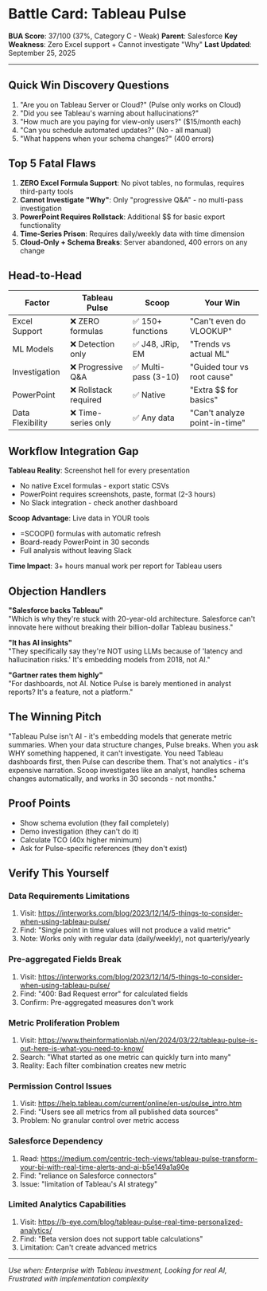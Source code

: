 # Battle Card: Tableau Pulse

**BUA Score**: 37/100 (37%, Category C - Weak)
**Parent**: Salesforce
**Key Weakness**: Zero Excel support + Cannot investigate "Why"
**Last Updated**: September 25, 2025

---

## Quick Win Discovery Questions
1. "Are you on Tableau Server or Cloud?" (Pulse only works on Cloud)
2. "Did you see Tableau's warning about hallucinations?"
3. "How much are you paying for view-only users?" ($15/month each)
4. "Can you schedule automated updates?" (No - all manual)
5. "What happens when your schema changes?" (400 errors)

## Top 5 Fatal Flaws
1. **ZERO Excel Formula Support**: No pivot tables, no formulas, requires third-party tools
2. **Cannot Investigate "Why"**: Only "progressive Q&A" - no multi-pass investigation
3. **PowerPoint Requires Rollstack**: Additional $$ for basic export functionality
4. **Time-Series Prison**: Requires daily/weekly data with time dimension
5. **Cloud-Only + Schema Breaks**: Server abandoned, 400 errors on any change

## Head-to-Head

| Factor | Tableau Pulse | Scoop | Your Win |
|--------|---------------|-------|----------|
| Excel Support | ❌ ZERO formulas | ✅ 150+ functions | "Can't even do VLOOKUP" |
| ML Models | ❌ Detection only | ✅ J48, JRip, EM | "Trends vs actual ML" |
| Investigation | ❌ Progressive Q&A | ✅ Multi-pass (3-10) | "Guided tour vs root cause" |
| PowerPoint | ❌ Rollstack required | ✅ Native | "Extra $$ for basics" |
| Data Flexibility | ❌ Time-series only | ✅ Any data | "Can't analyze point-in-time" |

## Workflow Integration Gap

**Tableau Reality**: Screenshot hell for every presentation
- No native Excel formulas - export static CSVs
- PowerPoint requires screenshots, paste, format (2-3 hours)
- No Slack integration - check another dashboard

**Scoop Advantage**: Live data in YOUR tools
- =SCOOP() formulas with automatic refresh
- Board-ready PowerPoint in 30 seconds
- Full analysis without leaving Slack

**Time Impact**: 3+ hours manual work per report for Tableau users

## Objection Handlers

**"Salesforce backs Tableau"**  
"Which is why they're stuck with 20-year-old architecture. Salesforce can't innovate here without breaking their billion-dollar Tableau business."

**"It has AI insights"**  
"They specifically say they're NOT using LLMs because of 'latency and hallucination risks.' It's embedding models from 2018, not AI."

**"Gartner rates them highly"**  
"For dashboards, not AI. Notice Pulse is barely mentioned in analyst reports? It's a feature, not a platform."

## The Winning Pitch
"Tableau Pulse isn't AI - it's embedding models that generate metric summaries. When your data structure changes, Pulse breaks. When you ask WHY something happened, it can't investigate. You need Tableau dashboards first, then Pulse can describe them. That's not analytics - it's expensive narration. Scoop investigates like an analyst, handles schema changes automatically, and works in 30 seconds - not months."

## Proof Points
- Show schema evolution (they fail completely)
- Demo investigation (they can't do it)
- Calculate TCO (40x higher minimum)
- Ask for Pulse-specific references (they don't exist)

## Verify This Yourself

### Data Requirements Limitations
1. Visit: https://interworks.com/blog/2023/12/14/5-things-to-consider-when-using-tableau-pulse/
2. Find: "Single point in time values will not produce a valid metric"
3. Note: Works only with regular data (daily/weekly), not quarterly/yearly

### Pre-aggregated Fields Break
1. Visit: https://interworks.com/blog/2023/12/14/5-things-to-consider-when-using-tableau-pulse/
2. Find: "400: Bad Request error" for calculated fields
3. Confirm: Pre-aggregated measures don't work

### Metric Proliferation Problem
1. Visit: https://www.theinformationlab.nl/en/2024/03/22/tableau-pulse-is-out-here-is-what-you-need-to-know/
2. Search: "What started as one metric can quickly turn into many"
3. Reality: Each filter combination creates new metric

### Permission Control Issues
1. Visit: https://help.tableau.com/current/online/en-us/pulse_intro.htm
2. Find: "Users see all metrics from all published data sources"
3. Problem: No granular control over metric access

### Salesforce Dependency
1. Read: https://medium.com/centric-tech-views/tableau-pulse-transform-your-bi-with-real-time-alerts-and-ai-b5e149a1a90e
2. Find: "reliance on Salesforce connectors"
3. Issue: "limitation of Tableau's AI strategy"

### Limited Analytics Capabilities
1. Visit: https://b-eye.com/blog/tableau-pulse-real-time-personalized-analytics/
2. Find: "Beta version does not support table calculations"
3. Limitation: Can't create advanced metrics

---
*Use when: Enterprise with Tableau investment, Looking for real AI, Frustrated with implementation complexity*